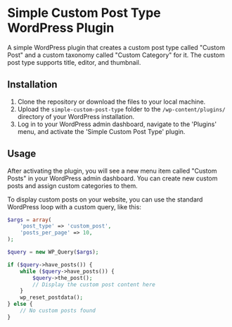# Simple Custom Post Type WordPress Plugin

A simple WordPress plugin that creates a custom post type called "Custom Post" and a custom taxonomy called "Custom Category" for it. The custom post type supports title, editor, and thumbnail.

## Installation

1. Clone the repository or download the files to your local machine.
2. Upload the `simple-custom-post-type` folder to the `/wp-content/plugins/` directory of your WordPress installation.
3. Log in to your WordPress admin dashboard, navigate to the 'Plugins' menu, and activate the 'Simple Custom Post Type' plugin.

## Usage

After activating the plugin, you will see a new menu item called "Custom Posts" in your WordPress admin dashboard. You can create new custom posts and assign custom categories to them.

To display custom posts on your website, you can use the standard WordPress loop with a custom query, like this:

```php
$args = array(
    'post_type' => 'custom_post',
    'posts_per_page' => 10,
);

$query = new WP_Query($args);

if ($query->have_posts()) {
    while ($query->have_posts()) {
        $query->the_post();
        // Display the custom post content here
    }
    wp_reset_postdata();
} else {
    // No custom posts found
}
